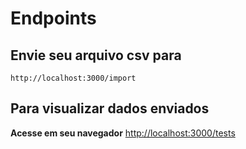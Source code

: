 # Endpoints

## Envie seu arquivo csv para

```text
http://localhost:3000/import
```

## Para visualizar dados enviados

**Acesse em seu navegador**
<http://localhost:3000/tests>
